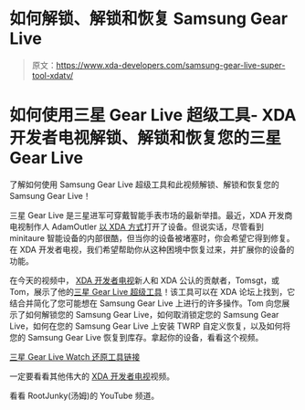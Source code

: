 # 如何解锁、解锁和恢复 Samsung Gear Live

> 原文：<https://www.xda-developers.com/samsung-gear-live-super-tool-xdatv/>

# 如何使用三星 Gear Live 超级工具- XDA 开发者电视解锁、解锁和恢复您的三星 Gear Live

了解如何使用 Samsung Gear Live 超级工具和此视频解锁、解锁和恢复您的 Samsung Gear Live！

三星 Gear Live 是三星进军可穿戴智能手表市场的最新举措。最近，XDA 开发商电视制作人 AdamOutler [以 XDA 方式](http://www.xda-developers.com/android/samsung-gear-live-unboxed-the-xda-way-xda-developer-tv/ "Samsung Gear Live Unboxed the XDA Way – XDA Developer TV")打开了设备。但说实话，尽管看到 minitaure 智能设备的内部很酷，但当你的设备被堵塞时，你会希望它得到修复。在 XDA 开发者电视，我们希望帮助你从这种困境中恢复过来，并扩展你的设备的功能。

在今天的视频中， [XDA 开发者电视](http://www.xda-developers.com/xda-tv/ "XDA Developer TV Videos")新人和 XDA 公认的贡献者，Tomsgt，或 Tom，展示了他的[三星 Gear Live 超级工具](http://forum.xda-developers.com/gear-live/development/utility-gear-live-watch-tool-t2846696 "Samsung Gear Live Watch Restore Tool")！该工具可以在 XDA 论坛上找到，它结合并简化了您可能想在 Samsung Gear Live 上进行的许多操作。Tom 向您展示了如何解锁您的 Samsung Gear Live，如何取消锁定您的 Samsung Gear Live，如何在您的 Samsung Gear Live 上安装 TWRP 自定义恢复，以及如何将您的 Samsung Gear Live 恢复到库存。拿起你的设备，看看这个视频。

[三星 Gear Live Watch 还原工具链接](http://forum.xda-developers.com/gear-live/development/utility-gear-live-watch-tool-t2846696 "Samsung Gear Live Watch Restore Tool")

一定要看看其他伟大的 [XDA 开发者电视](http://www.xda-developers.com/xda-tv/ "XDA Developer TV")视频。

看看 RootJunky(汤姆)的 YouTube 频道。